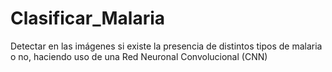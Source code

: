 # Clasificar_Malaria
Detectar en las imágenes si existe la presencia de distintos tipos de malaria o no, haciendo uso de una Red Neuronal Convolucional (CNN)
